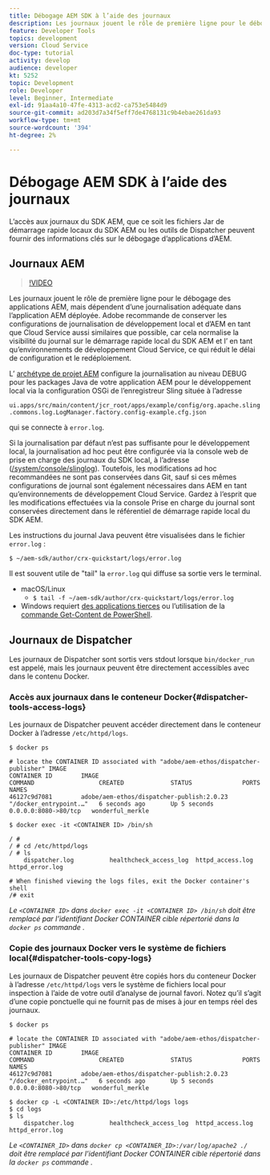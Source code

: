 ```yaml
---
title: Débogage AEM SDK à l’aide des journaux
description: Les journaux jouent le rôle de première ligne pour le débogage des applications AEM, mais dépendent d’une journalisation adéquate dans l’application AEM déployée.
feature: Developer Tools
topics: development
version: Cloud Service
doc-type: tutorial
activity: develop
audience: developer
kt: 5252
topic: Development
role: Developer
level: Beginner, Intermediate
exl-id: 91aa4a10-47fe-4313-acd2-ca753e5484d9
source-git-commit: ad203d7a34f5eff7de4768131c9b4ebae261da93
workflow-type: tm+mt
source-wordcount: '394'
ht-degree: 2%

---
```


# Débogage AEM SDK à l’aide des journaux

L’accès aux journaux du SDK AEM, que ce soit les fichiers Jar de démarrage rapide locaux du SDK AEM ou les outils de Dispatcher peuvent fournir des informations clés sur le débogage d’applications d’AEM.

## Journaux AEM

>[!VIDEO](https://video.tv.adobe.com/v/34334/?quality=12&learn=on)

Les journaux jouent le rôle de première ligne pour le débogage des applications AEM, mais dépendent d’une journalisation adéquate dans l’application AEM déployée. Adobe recommande de conserver les configurations de journalisation de développement local et d’AEM en tant que Cloud Service aussi similaires que possible, car cela normalise la visibilité du journal sur le démarrage rapide local du SDK AEM et l’ en tant qu’environnements de développement Cloud Service, ce qui réduit le délai de configuration et le redéploiement.

L’ [archétype de projet AEM](https://github.com/adobe/aem-project-archetype) configure la journalisation au niveau DEBUG pour les packages Java de votre application AEM pour le développement local via la configuration OSGi de l’enregistreur Sling située à l’adresse

`ui.apps/src/main/content/jcr_root/apps/example/config/org.apache.sling.commons.log.LogManager.factory.config-example.cfg.json`

qui se connecte à `error.log`.

Si la journalisation par défaut n’est pas suffisante pour le développement local, la journalisation ad hoc peut être configurée via la console web de prise en charge des journaux du SDK local, à l’adresse ([/system/console/slinglog](http://localhost:4502/system/console/slinglog)). Toutefois, les modifications ad hoc recommandées ne sont pas conservées dans Git, sauf si ces mêmes configurations de journal sont également nécessaires dans AEM en tant qu’environnements de développement Cloud Service. Gardez à l’esprit que les modifications effectuées via la console Prise en charge du journal sont conservées directement dans le référentiel de démarrage rapide local du SDK AEM.

Les instructions du journal Java peuvent être visualisées dans le fichier `error.log` :

```
$ ~/aem-sdk/author/crx-quickstart/logs/error.log
```

Il est souvent utile de &quot;tail&quot; la `error.log` qui diffuse sa sortie vers le terminal.

+ macOS/Linux
   + `$ tail -f ~/aem-sdk/author/crx-quickstart/logs/error.log`
+ Windows requiert [des applications tierces](https://stackoverflow.com/questions/187587/a-windows-equivalent-of-the-unix-tail-command) ou l’utilisation de la [commande Get-Content de PowerShell](https://stackoverflow.com/a/46444596/133936).

## Journaux de Dispatcher

Les journaux de Dispatcher sont sortis vers stdout lorsque `bin/docker_run` est appelé, mais les journaux peuvent être directement accessibles avec dans le contenu Docker.

### Accès aux journaux dans le conteneur Docker{#dispatcher-tools-access-logs}

Les journaux de Dispatcher peuvent accéder directement dans le conteneur Docker à l’adresse `/etc/httpd/logs`.

```shell
$ docker ps

# locate the CONTAINER ID associated with "adobe/aem-ethos/dispatcher-publisher" IMAGE
CONTAINER ID        IMAGE                                       COMMAND                  CREATED             STATUS              PORTS                  NAMES
46127c9d7081        adobe/aem-ethos/dispatcher-publish:2.0.23   "/docker_entrypoint.…"   6 seconds ago       Up 5 seconds        0.0.0.0:8080->80/tcp   wonderful_merkle

$ docker exec -it <CONTAINER ID> /bin/sh

/ # 
/ # cd /etc/httpd/logs
/ # ls
    dispatcher.log          healthcheck_access_log  httpd_access.log        httpd_error.log

# When finished viewing the logs files, exit the Docker container's shell
/# exit
```

_Le  `<CONTAINER ID>` dans  `docker exec -it <CONTAINER ID> /bin/sh` doit être remplacé par l’identifiant Docker CONTAINER cible répertorié dans la  `docker ps` commande ._


### Copie des journaux Docker vers le système de fichiers local{#dispatcher-tools-copy-logs}

Les journaux de Dispatcher peuvent être copiés hors du conteneur Docker à l’adresse `/etc/httpd/logs` vers le système de fichiers local pour inspection à l’aide de votre outil d’analyse de journal favori. Notez qu’il s’agit d’une copie ponctuelle qui ne fournit pas de mises à jour en temps réel des journaux.

```shell
$ docker ps

# locate the CONTAINER ID associated with "adobe/aem-ethos/dispatcher-publisher" IMAGE
CONTAINER ID        IMAGE                                       COMMAND                  CREATED             STATUS              PORTS                  NAMES
46127c9d7081        adobe/aem-ethos/dispatcher-publish:2.0.23   "/docker_entrypoint.…"   6 seconds ago       Up 5 seconds        0.0.0.0:8080->80/tcp   wonderful_merkle

$ docker cp -L <CONTAINER ID>:/etc/httpd/logs logs 
$ cd logs
$ ls
    dispatcher.log          healthcheck_access_log  httpd_access.log        httpd_error.log
```

_Le  `<CONTAINER_ID>` dans  `docker cp <CONTAINER_ID>:/var/log/apache2 ./` doit être remplacé par l’identifiant Docker CONTAINER cible répertorié dans la  `docker ps` commande ._
